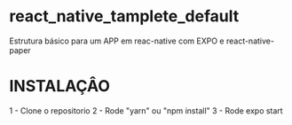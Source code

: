 # react_native_tamplete_default
Estrutura básico para um APP em reac-native com EXPO e react-native-paper


# INSTALAÇÂO

1 - Clone o repositorio
2 - Rode "yarn" ou "npm install"
3 - Rode expo start
